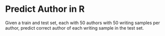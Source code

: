 # Predict Author in R
 
Given a train and test set, each with 50 authors with 50 writing samples per author, predict correct author of each writing sample in the test set.
